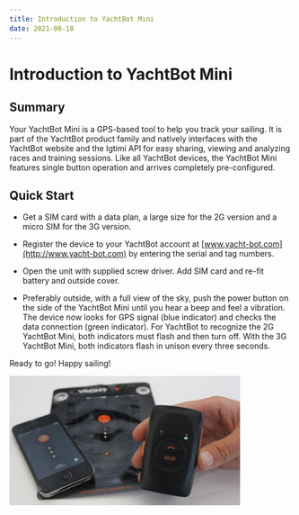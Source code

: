 ```yaml
---
title: Introduction to YachtBot Mini
date: 2021-08-18
---
```


# Introduction to YachtBot Mini

## Summary

Your YachtBot Mini is a GPS-based tool to help you track your sailing. It is part of the YachtBot product family and natively interfaces with the YachtBot website and the Igtimi API for easy sharing, viewing and analyzing races and training sessions. Like all YachtBot devices, the YachtBot Mini features single button operation and arrives completely pre-configured.

## Quick Start

- Get a SIM card with a data plan, a large size for the 2G version and a micro SIM for the 3G version.

- Register the device to your YachtBot account at [www.yacht-bot.com](http://www.yacht-bot.com) by entering the serial and tag numbers.

- Open the unit with supplied screw driver. Add SIM card and re-fit battery and outside cover.

- Preferably outside, with a full view of the sky, push the power button on the side of the YachtBot Mini until you hear a beep and feel a vibration. The device now looks for GPS signal (blue indicator) and checks the data connection (green indicator). For YachtBot to recognize the 2G YachtBot Mini, both indicators must flash and then turn off. With the 3G YachtBot Mini, both indicators flash in unison every three seconds.

Ready to go! Happy sailing!

<img src="../../../assets/images/blob1446699048457.jpeg" alt=""  height="230px" />
